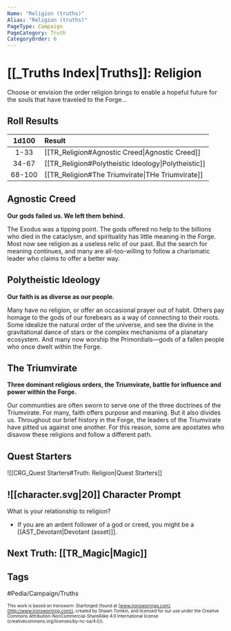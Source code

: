 ```yaml
---
Name: "Religion (truths)"
Alias: "Religion (truths)"
PageType: Campaign
PageCategory: Truth
CategoryOrder: 6
---
```

#  [[_Truths Index|Truths]]: Religion
Choose or envision the order religion brings to enable a hopeful future for the souls that have traveled to the Forge...
## Roll Results
| 1d100 | Result |
|:---:|:--- |
| 1-33 | [[TR_Religion#Agnostic Creed\|Agnostic Creed]] |
| 34-67 | [[TR_Religion#Polytheistic Ideology\|Polytheistic]] |
| 68-100 | [[TR_Religion#The Triumvirate\|THe Triumvirate]] |

## Agnostic Creed
**Our gods failed us. We left them behind.** 
 
The Exodus was a tipping point. The gods offered no help to the billions who died in the cataclysm, and spirituality has little meaning in the Forge. Most now see religion as a useless relic of our past. But the search for meaning continues, and many are all-too-willing to follow a charismatic leader who claims to offer a better way.

## Polytheistic Ideology
**Our faith is as diverse as our people.** 
 
Many have no religion, or offer an occasional prayer out of habit. Others pay homage to the gods of our forebears as a way of connecting to their roots. Some idealize the natural order of the universe, and see the divine in the gravitational dance of stars or the complex mechanisms of a planetary ecosystem. And many now worship the Primordials—gods of a fallen people who once dwelt within the Forge.

## The Triumvirate
**Three dominant religious orders, the Triumvirate, battle for influence and power within the Forge.** 
 
Our communities are often sworn to serve one of the three doctrines of the Triumvirate. For many, faith offers purpose and meaning. But it also divides us. Throughout our brief history in the Forge, the leaders of the Triumvirate have pitted us against one another. For this reason, some are apostates who disavow these religions and follow a different path.

## Quest Starters
![[CRG_Quest Starters#Truth: Religion|Quest Starters]]

## ![[character.svg|20]] Character Prompt
What is your relationship to religion? 
- If you are an ardent follower of a god or creed, you might be a [[AST_Devotant|Devotant (asset)]].

## Next Truth: [[TR_Magic|Magic]]

## Tags
#Pedia/Campaign/Truths

<font size=-2>This work is based on Ironsworn: Starforged (found at [www.ironswornrpg.com](http://www.ironswornrpg.com)), created by Shawn Tomkin, and licensed for our use under the Creative Commons Attribution-NonCommercial-ShareAlike 4.0 International license  (creativecommons.org/licenses/by-nc-sa/4.0/).</font>